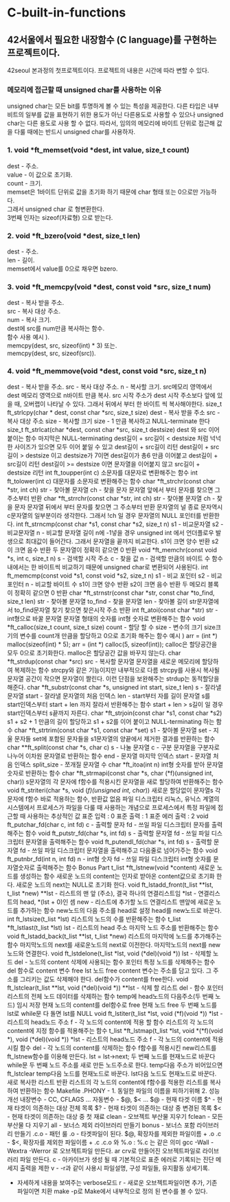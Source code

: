# C-built-in-functions
## 42서울에서 필요한 내장함수 (C language)를 구현하는 프로젝트이다.

42seoul 본과정의 첫프로젝트이다.
프로젝트의 내용은 시간에 따라 변할 수 있다.

### 메모리에 접근할 때 unsigned char를 사용하는 이유
unsigned char는 모든 bit를 투명하게 볼 수 있는 특성을 제공한다.
다른 타입은 내부 비트의 일부를 값을 표현하기 위한 용도가 아닌 다른용도로 사용할 수 있으나 unsigned char는 다른 용도로 사용 할 수 없다.
따라서, 임의의 메모리에 바이트 단위로 접근해 값을 다룰 때에는 반드시 unsigned char를 사용하자.

### 1. void *ft_memset(void *dest, int value, size_t count)
dest - 주소.  
value - 이 값으로 초기화.  
count - 크기.  
memset은 1바이트 단위로 값을 초기화 하기 때문에 char 형태 또는 0으로만 가능하다.  
그래서 unsigned char 로 형변환한다.  
3번째 인자는 sizeof(자료형) 으로 받는다.  

### 2. void *ft_bzero(void *dest, size_t len)
dest - 주소.  
len - 길이.  
memset에서 value를 0으로 채우면 bzero.  
### 3. void *ft_memcpy(void *dest, const void *src, size_t num)
dest - 복사 받을 주소.  
src - 복사 대상 주소.  
num - 복사 크기.  
dest에 src를 num만큼 복사하는 함수.  
함수 사용 예시 ).  
memcpy(dest, src, sizeof(int) * 3) 또는.  
memcpy(dest, src, sizeof(src)).  

### 4. void *ft_memmove(void *dest, const void *src, size_t n)
dest - 복사 받을 주소.
src - 복사 대상 주소.
n - 복사할 크기.
src메모리 영역에서 dest 메모리 영역으로 n바이트 만큼 복사.
src 시작 주소가 dest 시작 주소보다 앞에 있을 때, 오버랩이 나타날 수 있다.
그래서 뒤에서 부터 한 바이트 씩 복사해야한다.
size_t ft_strlcpy(char * dest, const char *src, size_t size)
dest - 복사 받을 주소
src - 복사 대상 주소
size - 복사할 크기
size - 1 만큼 복사하고 NULL-terminate 한다
size_t ft_strlcat(char *dest, const char *src, size_t destsize)
dest 와 src 이어 붙이는 함수
마지막은 NULL-terminating
dest길이 + src길이 < destsize
처럼 넉넉한 사이즈가 있으면 모두 이어 붙일 수 있고
dest길이 + src길이 리턴
dest길이 + src길이 > destsize
이고 destsize가 7이면 dest길이가 총6 만큼 이어붙고
dest길이 + src길이 리턴
dest길이 >= destsize
이면 문자열을 이어붙지 않고
src길이 + destsize 리턴
int ft_toupper(int c)
소문자를 대문자로 변환해주는 함수
int ft_tolower(int c)
대문자를 소문자로 변환해주는 함수
char *ft_strchr(const char *str, int ch)
str - 찾아볼 문자열
ch - 찾을 문자
문자열 앞에서 부터 문자를 찾으면 그 주소부터 반환
char *ft_strrchr(const char *str, int ch)
str - 찾아볼 문자열
ch - 찾을 문자
문자열 뒤에서 부터 문자를 찾으면 그 주소부터 반환
문자열의 널 종료 문자역시 c문자열의 일부분이라 생각한다.
그래서 !ch 일 경우 문자열의 NULL 포인터를 반환한다.
int ft_strncmp(const char *s1, const char *s2, size_t n)
s1 - 	비교문자열
s2 - 비교문자열
n - 비교할 문자열 길이
n에 -1넣을 경우 unsigned int 에서 언더플로우 발생으로 최대값이 들어간다.
그래서 문자열을 끝까지 비교한다.
s1이 크면 양수 반환
s2이 크면 음수 반환
두 문자열이 정확히 같으면 0 반환
void *ft_memchr(const void *s, int c, size_t n)
s - 검색할 시작 주소
c - 찾을 값
n - 검색할 만큼의 바이트 수
함수 내에서는 한 바이트씩 비교하기 때문에 unsigned char로 변환되어 사용된다.
int ft_memcmp(const void *s1, const void *s2, size_t n)
s1 - 비교 포인터
s2 - 비교 포인터
n - 비교할 바이트 수
s1이 크면 양수 반환
s2이 크면 음수 반환
두 메모리 블록이 정확히 같으면 0 반환
char *ft_strnstr(const char *str, const char *to_find, size_t len)
str - 찾아볼 문자열
to_find - 찾을 문자열
len - 찾아볼 길이
str문자열에서 to_find문자열 찾기
찾으면 찾은시작 주소 반환
int ft_atoi(const char *str)
str - int형으로 바꿀 문자열
문자열 형태의 숫자를 int형 숫자로 변환해주는 함수
void *ft_calloc(size_t count, size_t size)
count - 할당 할 수
size - 변수의 크기
size크기의 변수를 count개 만큼을 할당하고 0으로 초기화 해주는 함수
예시 )
arr = (int *) malloc(sizeof(int) * 5);
arr = (int *) calloc(5, sizeof(int));
calloc은 할당공간을 모두 0으로 초기화한다.
malloc은 할당공간 값을 바꾸지 않는다.
char *ft_strdup(const char *src)
src - 복사할 문자열
문자열을 새로운 메모리에 할당하여 복제하는 함수
strcpy와 같은 기능이지만 내부적으로 다름
strcpy를 사용시 복사될 문자열 공간이 작으면 문자열이 짤린다.
이런 단점을 보완해주는 strdup는 동적할당을 해준다.
char *ft_substr(const char *s, unsigned int start, size_t len)
s - 잘라낼 문자열
start - 잘라낼 문자열의 처음 인덱스
len - start부터 자를 길이
문자열 s를 start인덱스부터 start + len 까지 잘라서 반환해주는 함수
start + len > s길이 
일 경우 start인덱스부터 s끝까지 자른다.
char *ft_strjoin(const char *s1, const char *s2)
s1 + s2 + 1 만큼의 길이 할당하고 s1 + s2를 이어 붙이고 NULL-terminating 하는 함수
char *ft_strtrim(const char *s1, const char *set)
s1 - 찾아볼 문자열
set - 지울 문자들
set에 포함된 문자들을 s1문자열의 양끝에서 제거한 결과를 반환하는 함수
char **ft_split(const char *s, char c)
s - 나눌 문자열
c - 구분
문자열을 구분자로 나누어 이차원 문자열로 반환하는 함수
end - 문자열 마지막 인덱스
start - 문자열 처음 인덱스
split_size - 쪼개질 문자열 수
char *ft_itoa(int n)
int형 숫자를 받아 문자열숫자로 반환하는 함수
char *ft_strmapi(const char *s, char (*f)(unsigned int, char))
s문자열의 각 문자에 f함수를 적용시킨 문자열을 새로 할당하여 반환해주는 함수
void ft_striteri(char *s, void (*f)(unsigned int, char*))
새로운 할당없이 문자열s 각 문자에 f함수 바로 적용하는 함수, 반환값 없음
파일 디스크립터
리눅스, 유닉스 계열의 시스템에서 프로세스가 파일을 다룰 때 사용하는 개념으로
프로세스에서 특정 파일에 접근할 때 사용하는 추상적인 값
표준 입력 : 0
표준 출력 : 1
표준 에러 출력 : 2
void ft_putchar_fd(char c, int fd)
c - 출력할 문자
fd - 쓰일 파일 디스크립터
문자를 출력해주는 함수
void ft_putstr_fd(char *s, int fd)
s - 출력할 문자열
fd - 쓰일 파일 디스크립터
문자열을 출력해주는 함수
void ft_putendl_fd(char *s, int fd)
s - 출력할 문자열
fd - 쓰일 파일 디스크립터
문자열을 출력해주고 다음줄로 넘어가주는 함수
void ft_putnbr_fd(int n, int fd)
n - int형 숫자
fd - 쓰일 파일 디스크립터
int형 숫자를 문자열숫자로 출력해주는 함수
Bonus Part
t_list *ft_lstnew(void *content)
새로운 노드를 생성하는 함수
새로운 노드의 content는 인자로 받아온 content값으로 초기화 한다.
새로운 노드의 next는 NULL로 초기화 한다.
void ft_lstadd_front(t_list **lst, t_list *new)
**lst - 리스트의 맨 앞 (주소), 결국 하나의 연결리스트임
*lst - 연결리스트의 head, *(lst + 0)인 셈 
new - 리스트에 추가할 노드
연결리스트 맨앞에 새로운 노드를 추가하는 함수
new노드의 다음 주소를 head로 설정
head를 new노드로 바꾼다.
int ft_lstsize(t_list *lst)
리스트의 노드의 수를 반환해주는 함수
t_list *ft_lstlast(t_list *lst)
lst - 리스트의 head 주소
마지막 노드 주소를 반환해주는 함수
void ft_lstadd_back(t_list **lst, t_list *new)
리스트의 마지막에 노드를 추가해주는 함수
마지막노드의 next를 새로운노드의 next로 이전한다.
마지막노드의 next를 new노드와 연결한다.
void ft_lstdelone(t_list *lst, void (*del)(void *))
lst - 삭제할 노드
del - 노드의 content 삭제에 사용되는 함수 포인터
특정 노드를 삭제해주는 함수
del 함수로 content 변수 free
lst 노드 free
content 변수는 주소를 담고 있다. 그 주소를 그리키는 값도 삭제해야 한다.
del함수가 content를 free한다.
void ft_lstclear(t_list **lst, void (*del)(void *))
**lst - 삭제 할 리스트
del - 함수 포인터
리스트의 전체 노드 데이터를 삭제하는 함수
temp에 head노드의 다음주소(두 번째 노드) 임시 저장
현재 노드의 content를 del함수로 free
현재 노드 free
두 번째 노드를 lst로
while문 다 돌면 lst를 NULL
void ft_lstiter(t_list *lst, void (*f)(void *))
*lst - 리스트의 head노드 주소
f - 각 노드의 content에 적용 할 함수
리스트의 각 노드의 content에 지정 함수를 적용해주는 함수
t_list *ft_lstmap(t_list *lst, void *(*f)(void *), void (*del)(void *))
*lst - 리스트의 head노드 주소
f - 각 노드의 content에 적용시킬 함수
del - 각 노드의 content를 삭제하는 함수
f함수를 적용시킨 new리스트를 ft_lstnew함수를 이용해 만든다.
lst = lst->next; 두 번째 노드를 현재노드로 바꾼다
while문
두 번째 노드 주소를 새로 만든 노드주소로 한다.
temp다음 주소가 비어있으면 ft_lstclear
temp다음 노드를 현재노드로 바꾼다.
lst다음 노드도 현재노드로 바꾼다.
새로 복사한 리스트 반환
리스트의 각 노드의 content에 f함수를 적용한 리스트를 복사하여 반환하는 함수
Makefile
.PHONY - 1. 동일한 파일의 이름을 피하기위해
         2. 성능 개선
내장변수 - CC, CFLAGS …
자동변수 - $@, $< …
$@ - 현재 타겟 이름
$^ - 현재 타겟이 의존하는 대상 전체 목록
$? - 현재 타겟이 의존하는 대상 중 변경된 목록
$< - 현재 타겟이 의존하는 대상 중 첫 재료
clean - 오브젝트 부산물 지우기
fclean - 모든 부산물 다 지우기
all - 보너스 제외 라이브러리 만들기
bonus - 보너스 포함 라이브러리 만들기
.c.o - 패턴 룰
.o - 타겟파일이 된다. $@, 확장자를 제외한 파일이름 + .o
.c - $<, 확장자를 제외한 파일이름 + .c
.c.o 와 %.o : %.c 는 같은 의미
gcc -Wall -Wextra -Werror 로 오브젝트파일 만든다.
ar crv로 만들어진 오브젝트파일로 라이브러리 파일 만든다.
c - 아카이브가 생성 될 때 기본적으로 표준 에러로 기록되는 진단 메세지 출력을 제한
v - -r과 같이 사용시 파일설명, 구성 파일들, 유지활동 상세기록.
  - 자세하게 내용을 보여주는 verbose모드
r - 새로운 오브젝트파일이면 추가, 기존 파일이면 치환
make -p로 Make에서 내부적으로 정의 된 변수를 볼 수 있다. 
